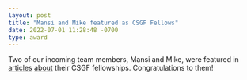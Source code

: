 ```yaml
---
layout: post
title: "Mansi and Mike featured as CSGF Fellows"
date: 2022-07-01 11:28:48 -0700
type: award
---
```


Two of our incoming team members, Mansi and Mike, were featured in [articles](https://cs.uchicago.edu/news/two-incoming-uchicago-cs-phd-students-receive-department-of-energy-fellowship/) [about](https://www.alcf.anl.gov/news/qa-alcf-s-mansi-sakarvadia-new-doe-computational-science-graduate-fellow) their CSGF fellowships. Congratulations to them!
